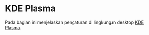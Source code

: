 # KDE Plasma

Pada bagian ini menjelaskan pengaturan di lingkungan desktop [KDE Plasma](https://kde.org/plasma-desktop/).
